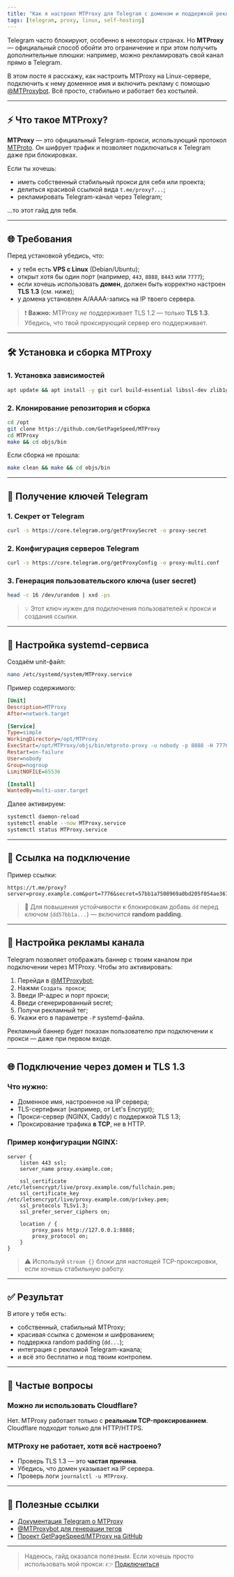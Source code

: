 ```yaml
---
title: "Как я настроил MTProxy для Telegram с доменом и поддержкой рекламы"
tags: [telegram, proxy, linux, self-hosting]
---
```


Telegram часто блокируют, особенно в некоторых странах. Но **MTProxy** — официальный способ обойти это ограничение и при этом получить дополнительные плюшки: например, можно рекламировать свой канал прямо в Telegram.

В этом посте я расскажу, как настроить MTProxy на Linux-сервере, подключить к нему доменное имя и включить рекламу с помощью [@MTProxybot](https://t.me/MTProxybot). Всё просто, стабильно и работает без костылей.
<!-- truncate -->

---

## ⚡ Что такое MTProxy?

**MTProxy** — это официальный Telegram-прокси, использующий протокол [MTProto](https://core.telegram.org/mtproto). Он шифрует трафик и позволяет подключаться к Telegram даже при блокировках.

Если ты хочешь:

- иметь собственный стабильный прокси для себя или проекта;
- делиться красивой ссылкой вида `t.me/proxy?...`;
- рекламировать Telegram-канал через Telegram;

...то этот гайд для тебя.

---

## 🌐 Требования

Перед установкой убедись, что:

- у тебя есть **VPS с Linux** (Debian/Ubuntu);
- открыт хотя бы один порт (например, `443`, `8888`, `8443` или `7777`);
- если хочешь использовать **домен**, должен быть корректно настроен **TLS 1.3** (см. ниже);
- у домена установлен A/AAAA-запись на IP твоего сервера.

> ❗ **Важно:** MTProxy *не* поддерживает TLS 1.2 — только **TLS 1.3**. Убедись, что твой проксирующий сервер его поддерживает.

---

## 🛠️ Установка и сборка MTProxy

### 1. Установка зависимостей

```bash
apt update && apt install -y git curl build-essential libssl-dev zlib1g-dev
````

### 2. Клонирование репозитория и сборка

```bash
cd /opt
git clone https://github.com/GetPageSpeed/MTProxy
cd MTProxy
make && cd objs/bin
```

Если сборка не прошла:

```bash
make clean && make && cd objs/bin
```

---

## 🔑 Получение ключей Telegram

### 1. Секрет от Telegram

```bash
curl -s https://core.telegram.org/getProxySecret -o proxy-secret
```

### 2. Конфигурация серверов Telegram

```bash
curl -s https://core.telegram.org/getProxyConfig -o proxy-multi.conf
```

### 3. Генерация пользовательского ключа (user secret)

```bash
head -c 16 /dev/urandom | xxd -ps
```

> 💡 Этот ключ нужен для подключения пользователей к прокси и создания ссылки.

---

## 🧩 Настройка systemd-сервиса

Создаём unit-файл:

```bash
nano /etc/systemd/system/MTProxy.service
```

Пример содержимого:

```ini
[Unit]
Description=MTProxy
After=network.target

[Service]
Type=simple
WorkingDirectory=/opt/MTProxy
ExecStart=/opt/MTProxy/objs/bin/mtproto-proxy -u nobody -p 8888 -H 7776 -S 57bb1a7508969a0bd205f054ae367106 --aes-pwd /opt/MTProxy/proxy-secret /opt/MTProxy/proxy-multi.conf -C 4000 -P <твой_рекламный_тег>
Restart=on-failure
User=nobody
Group=nogroup
LimitNOFILE=65536

[Install]
WantedBy=multi-user.target
```

Далее активируем:

```bash
systemctl daemon-reload
systemctl enable --now MTProxy.service
systemctl status MTProxy.service
```

---

## 🔗 Ссылка на подключение

Пример ссылки:

```
https://t.me/proxy?server=proxy.example.com&port=7776&secret=57bb1a7508969a0bd205f054ae367106
```

> 🧠 Для повышения устойчивости к блокировкам добавь `dd` перед ключом (`dd57bb1a...`) — включится **random padding**.

---

## 📣 Настройка рекламы канала

Telegram позволяет отображать баннер с твоим каналом при подключении через MTProxy. Чтобы это активировать:

1. Перейди в [@MTProxybot](https://t.me/MTProxybot);
2. Нажми `Создать прокси`;
3. Введи IP-адрес и порт прокси;
4. Введи сгенерированный secret;
5. Получи рекламный тег;
6. Укажи его в параметре `-P` systemd-файла.

Рекламный баннер будет показан пользователю при подключении к прокси — даже при первом входе.

---

## 🌐 Подключение через домен и TLS 1.3

### Что нужно:

* Доменное имя, настроенное на IP сервера;
* TLS-сертификат (например, от Let's Encrypt);
* Прокси-сервер (NGINX, Caddy) с поддержкой TLS 1.3;
* Проксирование трафика **в TCP**, не в HTTP.

### Пример конфигурации NGINX:

```nginx
server {
    listen 443 ssl;
    server_name proxy.example.com;

    ssl_certificate     /etc/letsencrypt/live/proxy.example.com/fullchain.pem;
    ssl_certificate_key /etc/letsencrypt/live/proxy.example.com/privkey.pem;
    ssl_protocols TLSv1.3;
    ssl_prefer_server_ciphers on;

    location / {
        proxy_pass http://127.0.0.1:8888;
        proxy_protocol on;
    }
}
```

> ⚠️ Используй `stream {}` блоки для настоящей TCP-проксировки, если хочешь стабильную работу.

---

## ✅ Результат

В итоге у тебя есть:

* собственный, стабильный MTProxy;
* красивая ссылка с доменом и шифрованием;
* поддержка random padding (`dd...`);
* интеграция с рекламой Telegram-канала;
* и всё это бесплатно и под твоим контролем.

---

## 🙋 Частые вопросы

### Можно ли использовать Cloudflare?

Нет. MTProxy работает только с **реальным TCP-проксированием**. Cloudflare подходит только для HTTP/HTTPS.

### MTProxy не работает, хотя всё настроено?

* Проверь TLS 1.3 — это **частая причина**.
* Убедись, что домен указывает на IP сервера.
* Проверь логи `journalctl -u MTProxy`.

---

## 🔗 Полезные ссылки

* [Документация Telegram о MTProxy](https://core.telegram.org/mtproto/mtproto-transports)
* [@MTProxybot для генерации тегов](https://t.me/MTProxybot)
* [Проект GetPageSpeed/MTProxy на GitHub](https://github.com/GetPageSpeed/MTProxy)

---

> Надеюсь, гайд оказался полезным. Если хочешь просто использовать мой прокси:
> 👉 [Подключиться](https://t.me/proxy?server=swe1.cloudea.org&port=7776&secret=57bb1a7508969a0bd205f054ae367106)
